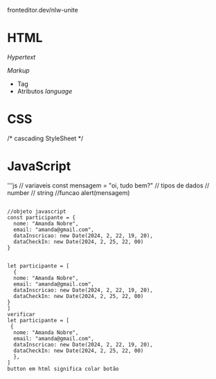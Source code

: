 fronteditor.dev/nlw-unite

# HTML

*Hypertext*

*Markup*
- Tag
- Atributos
*language*


# CSS
/* cascading StyleSheet */
# JavaScript
'''js 
// variaveis
const mensagem = "oi, tudo bem?"
// tipos de dados
  // number
  // string
//funcao
alert(mensagem)
``` verificar

//objeto javascript
const participante = {
  nome: "Amanda Nobre",
  email: "amanda@gmail.com",
  dataInscricao: new Date(2024, 2, 22, 19, 20),
  dataCheckIn: new Date(2024, 2, 25, 22, 00)
}


let participante = [
  {
  nome: "Amanda Nobre",
  email: "amanda@gmail.com",
  dataInscricao: new Date(2024, 2, 22, 19, 20),
  dataCheckIn: new Date(2024, 2, 25, 22, 00)
}
]
verificar
let participante = [
 {
  nome: "Amanda Nobre",
  email: "amanda@gmail.com",
  dataInscricao: new Date(2024, 2, 22, 19, 20),
  dataCheckIn: new Date(2024, 2, 25, 22, 00)
  },
]
button em html significa colar botão